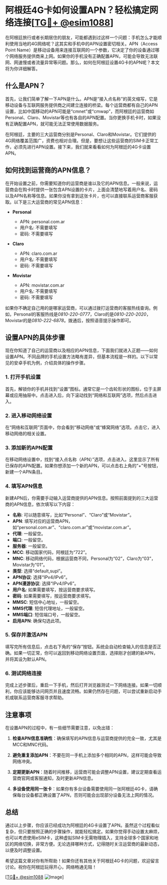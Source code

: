 # 阿根廷4G卡如何设置APN？轻松搞定网络连接[[TG💪+ @esim1088](https://t.me/s/esim1088)]

在阿根廷旅行或者长期居住的朋友，可能都遇到过这样一个问题：手机怎么才能顺利使用当地的4G网络呢？这其实和手机中的APN设置密切相关。APN（Access Point Name）是移动设备用来连接互联网的一个参数，它决定了你的设备通过哪个网络服务提供商来上网。如果你的手机没有正确配置APN，可能会导致无法联网、网速慢或者流量异常等问题。那么，如何在阿根廷设置4G卡的APN呢？本文将为你详细解答。

## 什么是APN？

首先，让我们简单了解一下APN是什么。APN是“接入点名称”的英文缩写，它是移动设备与互联网服务提供商之间建立连接的桥梁。每个运营商都有自己的APN设置，比如中国移动的APN可能是“cmnet”或“cmwap”，而阿根廷的运营商如Personal、Claro、Movistar等也有各自的APN配置。当你更换手机卡时，如果没有正确配置APN，就可能无法正常使用数据服务。

在阿根廷，主要的三大运营商分别是Personal、Claro和Movistar。它们提供的4G网络覆盖范围广，资费也相对合理。但是，要想让这些运营商的SIM卡正常工作，必须先进行APN设置。接下来，我们就来看看如何为阿根廷的4G卡设置APN。

## 如何找到运营商的APN信息？

在开始设置之前，你需要知道你的运营商是谁以及它的APN信息。一般来说，运营商会在购卡时提供一张包含APN设置的卡片，上面会清楚地写着用户名、密码以及APN名称等信息。如果你没有拿到这张卡片，也可以直接联系运营商客服获取。以下是三大运营商的常见APN信息：

- **Personal**
  - APN: personal.com.ar
  - 用户名: 不需要填写
  - 密码: 不需要填写

- **Claro**
  - APN: claro.com.ar
  - 用户名: 不需要填写
  - 密码: 不需要填写

- **Movistar**
  - APN: movistar.com.ar
  - 用户名: 不需要填写
  - 密码: 不需要填写

如果你不确定自己用的是哪家运营商，可以通过拨打运营商的客服热线查询。例如，Personal的客服热线是*0810-220-0777*，Claro的是*0810-220-2020*，Movistar的是*0810-222-6878*。拨通后，按照语音提示操作即可。

## 设置APN的具体步骤

现在你知道了自己的运营商以及相应的APN信息，下面我们就进入正题——如何设置APN。不同品牌的手机设置方法略有差异，但基本流程是一样的。以下以常见的安卓手机为例，介绍具体的操作步骤。

### 1. 打开手机设置

首先，解锁你的手机并找到“设置”图标。通常它是一个齿轮形状的图标，位于主屏幕或应用抽屉中。点击进入后，向下滚动找到“网络和互联网”选项，然后点击进入。

### 2. 进入移动网络设置

在“网络和互联网”页面中，你会看到“移动网络”或“蜂窝网络”选项。点击它，进入移动网络的相关设置。

### 3. 添加新的APN配置

在移动网络设置中，找到“接入点名称（APN）”选项，点击进入。这里显示了所有已保存的APN配置。如果你想添加一个新的APN，可以点击右上角的“+”号按钮，新建一个APN条目。

### 4. 填写APN信息

新建APN后，你需要手动输入运营商提供的APN信息。按照前面提到的三大运营商的APN信息，依次填写以下内容：

- **名称**: 可以随意填写，比如“Personal”、“Claro”或“Movistar”。
- **APN**: 填写对应的运营商APN，如“personal.com.ar”、“claro.com.ar”或“movistar.com.ar”。
- **代理**: 一般留空。
- **端口**: 一般留空。
- **服务器**: 一般留空。
- **MCC**: 移动国家代码，阿根廷为“722”。
- **MNC**: 移动网络代码，根据运营商不同，Personal为“02”，Claro为“03”，Movistar为“01”。
- **类型**: 选择“default,supl”。
- **APN协议**: 选择“IPv4/IPv6”。
- **APN漫游协议**: 选择“IPv4/IPv6”。
- **用户名**: 如果需要填写，按运营商要求填写。
- **密码**: 如果需要填写，按运营商要求填写。
- **MMSC**: 短信中心地址，一般留空。
- **MMS代理**: 短信代理地址，一般留空。
- **MMS端口**: 短信端口号，一般留空。
- **启用APN**: 确保勾选此项。

### 5. 保存并激活APN

填写完所有信息后，点击右下角的“保存”按钮。系统会自动检查输入的信息是否正确。如果一切正常，你可以返回到移动网络设置页面，选择刚才创建的新APN，并将其设为默认APN。

### 6. 测试网络连接

完成上述步骤后，重启一下手机，然后打开浏览器测试一下网络连接。如果一切顺利，你应该能够访问网页并且速度流畅。如果仍然存在问题，可以尝试重新启动手机或联系运营商客服寻求帮助。

## 注意事项

在设置APN的过程中，有一些细节需要注意，以免出错：

1. **检查APN信息准确性**：确保填写的APN信息与运营商提供的完全一致，尤其是MCC和MNC代码。
   
2. **避免重复添加APN**：不要在同一手机上添加多个相同的APN，这样可能会导致网络冲突。

3. **定期更新APN**：随着时间推移，运营商可能会调整APN设置，建议定期查看运营商官网或客服通知，及时更新APN信息。

4. **多设备使用同一张卡**：如果你有多台设备需要使用同一张阿根廷4G卡，请确保每台设备都正确设置了APN，否则可能会出现部分设备无法上网的情况。

## 总结

通过以上步骤，你应该已经成功为阿根廷的4G卡设置了APN。虽然这个过程看似复杂，但只要按照正确的步骤操作，就能轻松搞定。如果你觉得手动设置太麻烦，也可以考虑使用eSIM卡，这种虚拟SIM卡无需物理插入，支持全球多个国家和地区的网络切换，非常方便。无论选择哪种方式，记得随时关注运营商的最新动态，以便及时调整设置。

希望这篇文章对你有所帮助！如果你还有其他关于阿根廷4G卡的问题，欢迎留言讨论。祝你在阿根廷玩得开心，网络畅通无阻！

[[TG💪+ @esim1088](https://t.me/s/esim1088) ![Image](https://i.postimg.cc/4NQfJmqS/Snipaste-2025-05-13-00-14-12.png)]